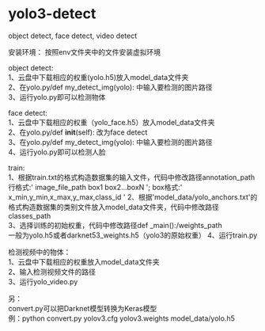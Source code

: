# yolo3-detect
object detect, face detect, video detect

安装环境：
	按照env文件夹中的文件安装虚拟环境

object detect:  
1、云盘中下载相应的权重(yolo.h5)放入model_data文件夹  
2、在yolo.py/def my_detect_img(yolo): 中输入要检测的图片路径  
3、运行yolo.py即可以检测物体  

face detect:   
1、云盘中下载相应的权重（yolo_face.h5）放入model_data文件夹  
2、在yolo.py/def __init__(self): 改为face detect  
3、在yolo.py/def my_detect_img(yolo): 中输入要检测的图片路径  
4、运行yolo.py即可以检测人脸  

train:  
1、根据train.txt的格式构造数据集的输入文件，代码中修改路径annotation_path  
	 行格式:' image_file_path box1 box2…boxN ';
	 box格式:' x_min,y_min,x_max,y_max,class_id '
2、根据'model_data/yolo_anchors.txt'的格式构造数据集的类别文件放入model_data文件夹，代码中修改路径classes_path  
3、选择训练的初始权重，代码中修改路径def _main():/weights_path  
	 一般为yolo.h5或者darknet53_weights.h5（yolo3的原始权重）
4、运行train.py  

检测视频中的物体：  
1、云盘中下载相应的权重放入model_data文件夹  
2、输入检测视频文件的路径   
3、运行yolo_video.py  



另：  
convert.py可以把Darknet模型转换为Keras模型  
	例：python convert.py yolov3.cfg yolov3.weights model_data/yolo.h5


